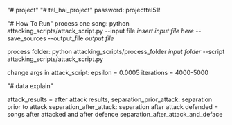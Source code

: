 "# project" 
"# tel_hai_project" 
password: projecttel51!

"# How To Run"
process one song:
python attacking_scripts/attack_script.py --input file *insert input file here* --save_sources --output_file *output file*


process folder:
python attacking_scripts/process_folder *input folder* 
--script attacking_scripts/attack_script.py

change args in attack_script:
epsilon = 0.0005
iterations = 4000-5000

"# data explain"

attack_results = 
	after attack results,
	separation_prior_attack: separation prior to attack
	separation_after_attack: separation after attack
defended = 
	songs after attacked and after defence
separation_after_attack_and_deface
